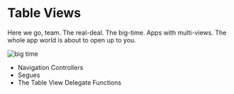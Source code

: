 # Table Views

Here we go, team.  The real-deal.  The big-time.  Apps with multi-views.  The whole app world is about to open up to you.

![big time](http://i.giphy.com/iNUq5rs9KSrFm.gif)

+ Navigation Controllers
+ Segues
+ The Table View Delegate Functions


